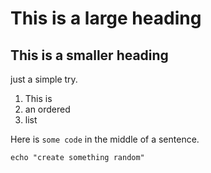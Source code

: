 # This is a large heading

## This is a smaller heading

just a simple try.


1. This is
2. an ordered
3. list

Here is `some code` in the middle of a sentence.

```
echo "create something random"
```



